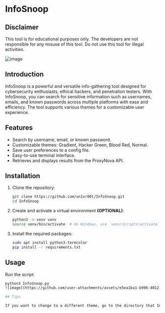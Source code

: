 # InfoSnoop

## Disclaimer

This tool is for educational purposes only. The developers are not responsible for any misuse of this tool. Do not use this tool for illegal activities.

![image](https://github.com/user-attachments/assets/5ee124d6-47ee-40ba-8438-bf10419aaf02)




## Introduction

InfoSnoop is a powerful and versatile info-gathering tool designed for cybersecurity enthusiasts, ethical hackers, and penetration testers. With InfoSnoop, you can search for sensitive information such as usernames, emails, and known passwords across multiple platforms with ease and efficiency. The tool supports various themes for a customizable user experience.

## Features

- Search by username, email, or known password.
- Customizable themes: Gradient, Hacker Green, Blood Red, Normal.
- Save user preferences to a config file.
- Easy-to-use terminal interface.
- Retrieves and displays results from the ProxyNova API.

## Installation

1. Clone the repository:

    ```sh
    git clone https://github.com/un1xr00t/InfoSnoop.git
    cd InfoSnoop
    ```

2. Create and activate a virtual environment **(OPTIONAL)**:

    ```sh
    python3 -m venv venv
    source venv/bin/activate  # On Windows, use `venv\Scripts\activate`
    ```

3. Install the required packages:

    ```sh
    sudo apt install python3-termcolor
    pip install -r requirements.txt
    ```

## Usage

Run the script:

```sh
python3 InfoSnoop.py
![image](https://github.com/user-attachments/assets/e5ea1ba1-b996-4012-b310-b3407f602597)

## Tips

If you want to change to a different theme, go to the directory that InfoSnoop.py is in and delete 'config.ini'. This will allow you to change the theme the next time you launch InfoSnoop.py.
